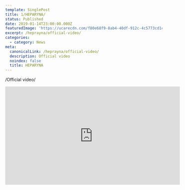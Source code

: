 ```yaml
---
template: SinglePost
title: 1/HEPARYNA/
status: Published
date: 2019-01-14T23:00:00.000Z
featuredImage: 'https://ucarecdn.com/f80e68f9-8ab4-40df-912c-4c5773cd1c67/'
excerpt: /heprayna/official-video/
categories:
  - category: News
meta:
  canonicalLink: /heprayna/official-video/
  description: Official video
  noindex: false
  title: HEPARYNA
---
```

  /Official video/
 
<iframe width="560" height="315" src="https://www.youtube.com/embed/AWLGAQVNwvA" frameborder="0" allow="accelerometer; autoplay; encrypted-media; gyroscope; picture-in-picture" allowfullscreen></iframe>
